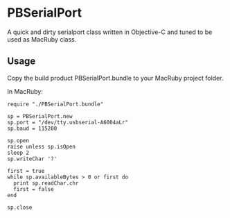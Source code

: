 PBSerialPort
============

A quick and dirty serialport class written in Objective-C and tuned to be used as MacRuby class.

Usage
-----

Copy the build product PBSerialPort.bundle to your MacRuby project folder.

In MacRuby:
    
    require "./PBSerialPort.bundle"

    sp = PBSerialPort.new
    sp.port = "/dev/tty.usbserial-A6004aLr"
    sp.baud = 115200

    sp.open
    raise unless sp.isOpen
    sleep 2
    sp.writeChar '?'

    first = true
    while sp.availableBytes > 0 or first do
      print sp.readChar.chr
      first = false
    end

    sp.close